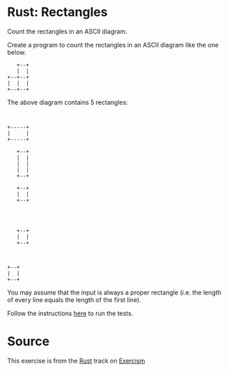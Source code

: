 # Rust: Rectangles

Count the rectangles in an ASCII diagram.

Create a program to count the rectangles in an ASCII diagram like the one below.

```
   +--+
   |  |
+--+--+
|  |  |
+--+--+
```

The above diagram contains 5 rectangles:

```


+-----+
|     |
+-----+
```

```
   +--+
   |  |
   |  |
   |  |
   +--+
```

```
   +--+
   |  |
   +--+


```

```
       
       
   +--+
   |  |
   +--+
```

```
       
       
+--+
|  |
+--+
```

You may assume that the input is always a proper rectangle (i.e. the length of
every line equals the length of the first line).

Follow the instructions [here][rust-testing] to run the tests.

[rust-testing]: https://github.com/exercism/xrust/blob/master/docs/TESTS.md

# Source

This exercise is from the [Rust][rust] track on [Exercism][exercism]

[exercism]: http://exercism.io
[rust]: http://exercism.io/languages/rust



